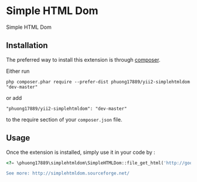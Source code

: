 Simple HTML Dom
===============
Simple HTML Dom

Installation
------------

The preferred way to install this extension is through [composer](http://getcomposer.org/download/).

Either run

```
php composer.phar require --prefer-dist phuong17889/yii2-simplehtmldom "dev-master"
```

or add

```
"phuong17889/yii2-simplehtmldom": "dev-master"
```

to the require section of your `composer.json` file.


Usage
-----

Once the extension is installed, simply use it in your code by  :

```php
<?= \phuong17889\simplehtmldom\SimpleHTMLDom::file_get_html('http://google.com'); ?>```

See more: http://simplehtmldom.sourceforge.net/
